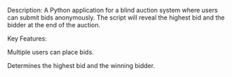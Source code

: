 Description:
A Python application for a blind auction system where users can submit bids anonymously. The script will reveal the highest bid and the bidder at the end of the auction.

Key Features:

Multiple users can place bids.

Determines the highest bid and the winning bidder.

